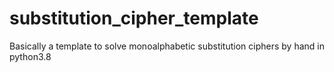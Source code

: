 # substitution_cipher_template
Basically a template to solve monoalphabetic substitution ciphers by hand in python3.8
